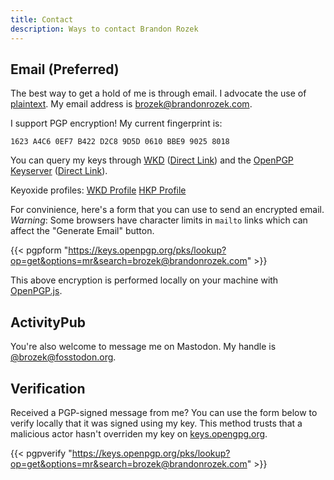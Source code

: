 ```yaml
---
title: Contact
description: Ways to contact Brandon Rozek
---
```


## Email (Preferred)

The best way to get a hold of me is through email. I advocate the use of [plaintext](https://useplaintext.email/). My email address is [brozek@brandonrozek.com](mailto:brozek@brandonrozek.com).

I support PGP encryption! My current fingerprint is:
```
1623 A4C6 0EF7 B422 D2C8 9D5D 0610 BBE9 9025 8018
```

You can query my keys through [WKD](https://wiki.gnupg.org/WKD) ([Direct Link](/.well-known/openpgpkey/hu/o1dbwkdx683fduwgzmrbwa3yip41frdn)) and the [OpenPGP Keyserver](https://keys.openpgp.org/search?q=brozek%40brandonrozek.com) ([Direct Link](https://keys.openpgp.org/pks/lookup?op=get&options=mr&search=brozek@brandonrozek.com)).


Keyoxide profiles:
[WKD Profile](https://keyoxide.org/wkd/brozek%40brandonrozek.com)
[HKP Profile](https://keyoxide.org/hkp/brozek%40brandonrozek.com)


For convinience, here's a form that you can use to send an encrypted email.
*Warning*: Some browsers have character limits in `mailto` links which can affect
the "Generate Email" button.

{{< pgpform "https://keys.openpgp.org/pks/lookup?op=get&options=mr&search=brozek@brandonrozek.com" >}}

This above encryption is performed locally on your machine with [OpenPGP.js](https://openpgpjs.org/).
## ActivityPub

You're also welcome to message me on Mastodon. My handle is [@brozek@fosstodon.org](https://fosstodon.org/@brozek).

## Verification

Received a PGP-signed message from me? You can use the form below to verify locally that it was signed using my key. This method trusts that a malicious actor hasn't overriden my key on [keys.opengpg.org](https://keys.openpgp.org/).

{{< pgpverify "https://keys.openpgp.org/pks/lookup?op=get&options=mr&search=brozek@brandonrozek.com" >}}
